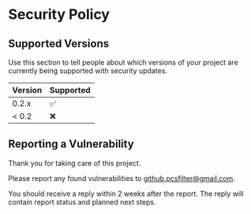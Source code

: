 # Security Policy

## Supported Versions

Use this section to tell people about which versions of your project are
currently being supported with security updates.

| Version | Supported          |
| ------- | ------------------ |
| 0.2.x   | :white_check_mark: |
| < 0.2   | :x:                |

## Reporting a Vulnerability

Thank you for taking care of this project.

Please report any found vulnerabilities to [github.pcsfilter@gmail.com](mailto:github.pcsfilter@gmail.com).

You should receive a reply within 2 weeks after the report. 
The reply will contain report status and planned next steps.
